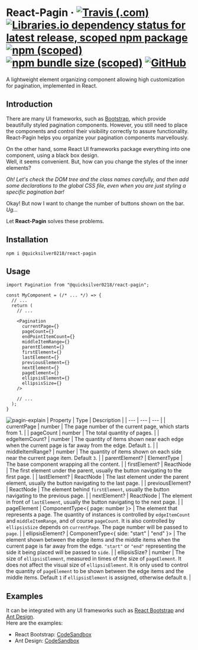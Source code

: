 # React-Pagin &middot; [![Travis (.com)](https://img.shields.io/travis/com/quicksilver0218/react-pagin)](https://app.travis-ci.com/github/Quicksilver0218/React-Pagin) [![Libraries.io dependency status for latest release, scoped npm package](https://img.shields.io/librariesio/release/npm/@quicksilver0218/react-pagin)](https://libraries.io/npm/@quicksilver0218%2Freact-pagin) [![npm (scoped)](https://img.shields.io/npm/v/@quicksilver0218/react-pagin)](https://www.npmjs.com/package/@quicksilver0218/react-pagin) [![npm bundle size (scoped)](https://img.shields.io/bundlephobia/min/@quicksilver0218/react-pagin)](https://bundlephobia.com/package/@quicksilver0218/react-pagin@1.2.2) [![GitHub](https://img.shields.io/github/license/quicksilver0218/react-pagin)](https://github.com/Quicksilver0218/React-Pagin/blob/main/LICENSE)
A lightweight element organizing component allowing high customization for pagination, implemented in React.

## Introduction
There are many UI frameworks, such as [Bootstrap](https://getbootstrap.com), which provide beautifully styled pagination components.
However, you still need to place the components and control their visibility correctly to assure functionality.
React-Pagin helps you organize your pagination components marvellously.

On the other hand, some React UI frameworks package everything into one component, using a black box design.  
Well, it seems convenient. But, how can you change the styles of the inner elements?

*Oh! Let's check the DOM tree and the class names carefully, and then add some declarations to the global CSS file, even when you are just styling a specific pagination bar!*

Okay! But now I want to change the number of buttons shown on the bar. *Ug...*

Let **React-Pagin** solves these problems.

## Installation
```
npm i @quicksilver0218/react-pagin
```

## Usage
```tsx
import Pagination from "@quicksilver0218/react-pagin";

const MyComponent = (/* ... */) => {
  // ...
  return (
    // ...
    
    <Pagination
      currentPage={}
      pageCount={}
      endPointItemCount={}
      middleItemRange={}
      parentElement={}
      firstElement={}
      lastElement={}
      previousElement={}
      nextElement={}
      pageElement={}
      ellipsisElement={}
      ellipsisSize={}
    />
    
    // ...
  );
}
```
![pagin-explain](https://user-images.githubusercontent.com/38100804/134757495-dea32515-964c-4df2-8933-cc22af8f97b6.png)
| Property | Type | Description |
| --- | --- | --- |
| currentPage | number | The page number of the current page, which starts from 1. |
| pageCount | number | The total quantity of pages. |
| edgeItemCount? | number | The quantity of items shown near each edge when the current page is far away from the edge. Default `1`. |
| middleItemRange? | number | The quantity of items shown on each side near the current page item. Default `3`. |
| parentElement? | ElementType | The base component wrapping all the content. |
| firstElement? | ReactNode | The first element under the parent, usually the button navigating to the first page. |
| lastElement? | ReactNode | The last element under the parent element, usually the button navigating to the last page. |
| previousElement? | ReactNode | The element behind `firstElement`, usually the button navigating to the previous page. |
| nextElement? | ReactNode | The element in front of `lastElement`, usually the button navigating to the next page. |
| pageElement | ComponentType<{ page: number }> | The element that represents a page. The quantity of instances is controlled by `edgeItemCount` and `middleItemRange`, and of course `pageCount`. It is also controlled by `ellipsisSize` depends on `currentPage`. The page number will be passed to `page`. |
| ellipsisElement? | ComponentType<{ side: "start" \| "end" }> | The element shown between the edge items and the middle items when the current page is far away from the edge. `"start"` or `"end"` representing the side it being placed will be passed to `side`. |
| ellipsisSize? | number | The size of `ellipsisElement`, measured in times of the size of `pageElement`. It does not affect the visual size of `ellipsisElement`. It is only used to control the quantity of `pageElement` to be shown between the edge items and the middle items. Default `1` if `ellipsisElement` is assigned, otherwise default `0`. |

## Examples
It can be integrated with any UI frameworks such as [React Bootstrap](https://react-bootstrap.github.io) and [Ant Design](https://ant.design).  
Here are the examples:
- React Bootstrap: [CodeSandbox](https://codesandbox.io/s/react-pagin-bootstrap-example-i3or2)
- Ant Design: [CodeSandbox](https://codesandbox.io/s/react-pagin-ant-design-example-hitt9)
